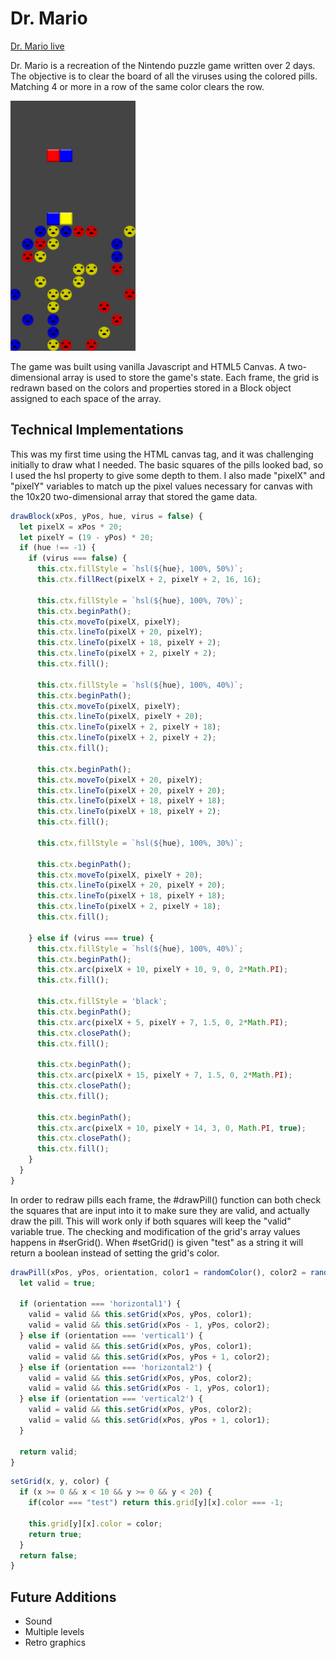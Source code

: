 # Dr. Mario

[Dr. Mario live][mario]

[mario]: https://cjudge1337.github.io/Javascript-Dr-Mario/

Dr. Mario is a recreation of the Nintendo puzzle game written over 2 days. The objective is to clear the board of all the viruses using the colored pills.
Matching 4 or more in a row of the same color clears the row.

<img src="./docs/screenshot.png" width="200px" height="400px" />

The game was built using vanilla Javascript and HTML5 Canvas. A two-dimensional array is used to store the game's state. Each frame, the grid is redrawn based on the colors and properties stored in a Block object assigned to each space of the array.

## Technical Implementations

This was my first time using the HTML canvas tag, and it was challenging initially to draw what I needed. The basic squares of the pills looked bad, so I used the hsl property to give some depth to them. I also made "pixelX" and "pixelY" variables to match up the pixel values necessary for canvas with the 10x20 two-dimensional array that stored the game data.

```javascript
drawBlock(xPos, yPos, hue, virus = false) {
  let pixelX = xPos * 20;
  let pixelY = (19 - yPos) * 20;
  if (hue !== -1) {
    if (virus === false) {
      this.ctx.fillStyle = `hsl(${hue}, 100%, 50%)`;
      this.ctx.fillRect(pixelX + 2, pixelY + 2, 16, 16);

      this.ctx.fillStyle = `hsl(${hue}, 100%, 70%)`;
      this.ctx.beginPath();
      this.ctx.moveTo(pixelX, pixelY);
      this.ctx.lineTo(pixelX + 20, pixelY);
      this.ctx.lineTo(pixelX + 18, pixelY + 2);
      this.ctx.lineTo(pixelX + 2, pixelY + 2);
      this.ctx.fill();

      this.ctx.fillStyle = `hsl(${hue}, 100%, 40%)`;
      this.ctx.beginPath();
      this.ctx.moveTo(pixelX, pixelY);
      this.ctx.lineTo(pixelX, pixelY + 20);
      this.ctx.lineTo(pixelX + 2, pixelY + 18);
      this.ctx.lineTo(pixelX + 2, pixelY + 2);
      this.ctx.fill();

      this.ctx.beginPath();
      this.ctx.moveTo(pixelX + 20, pixelY);
      this.ctx.lineTo(pixelX + 20, pixelY + 20);
      this.ctx.lineTo(pixelX + 18, pixelY + 18);
      this.ctx.lineTo(pixelX + 18, pixelY + 2);
      this.ctx.fill();

      this.ctx.fillStyle = `hsl(${hue}, 100%, 30%)`;

      this.ctx.beginPath();
      this.ctx.moveTo(pixelX, pixelY + 20);
      this.ctx.lineTo(pixelX + 20, pixelY + 20);
      this.ctx.lineTo(pixelX + 18, pixelY + 18);
      this.ctx.lineTo(pixelX + 2, pixelY + 18);
      this.ctx.fill();

    } else if (virus === true) {
      this.ctx.fillStyle = `hsl(${hue}, 100%, 40%)`;
      this.ctx.beginPath();
      this.ctx.arc(pixelX + 10, pixelY + 10, 9, 0, 2*Math.PI);
      this.ctx.fill();

      this.ctx.fillStyle = 'black';
      this.ctx.beginPath();
      this.ctx.arc(pixelX + 5, pixelY + 7, 1.5, 0, 2*Math.PI);
      this.ctx.closePath();
      this.ctx.fill();

      this.ctx.beginPath();
      this.ctx.arc(pixelX + 15, pixelY + 7, 1.5, 0, 2*Math.PI);
      this.ctx.closePath();
      this.ctx.fill();

      this.ctx.beginPath();
      this.ctx.arc(pixelX + 10, pixelY + 14, 3, 0, Math.PI, true);
      this.ctx.closePath();
      this.ctx.fill();
    }
  }
}
```

In order to redraw pills each frame, the #drawPill() function can both check the squares that are input into it to make sure they are valid, and actually draw the pill. This will work only if both squares will keep the "valid" variable true. The checking and modification of the grid's array values happens in #serGrid(). When #setGrid() is given "test" as a string it will return a boolean instead of setting the grid's color.

```javascript
drawPill(xPos, yPos, orientation, color1 = randomColor(), color2 = randomColor()) {
  let valid = true;

  if (orientation === 'horizontal1') {
    valid = valid && this.setGrid(xPos, yPos, color1);
    valid = valid && this.setGrid(xPos - 1, yPos, color2);
  } else if (orientation === 'vertical1') {
    valid = valid && this.setGrid(xPos, yPos, color1);
    valid = valid && this.setGrid(xPos, yPos + 1, color2);
  } else if (orientation === 'horizontal2') {
    valid = valid && this.setGrid(xPos, yPos, color2);
    valid = valid && this.setGrid(xPos - 1, yPos, color1);
  } else if (orientation === 'vertical2') {
    valid = valid && this.setGrid(xPos, yPos, color2);
    valid = valid && this.setGrid(xPos, yPos + 1, color1);
  }

  return valid;
}
```
```javascript
setGrid(x, y, color) {
  if (x >= 0 && x < 10 && y >= 0 && y < 20) {
    if(color === "test") return this.grid[y][x].color === -1;

    this.grid[y][x].color = color;
    return true;
  }
  return false;
}
```

## Future Additions
- Sound
- Multiple levels
- Retro graphics
